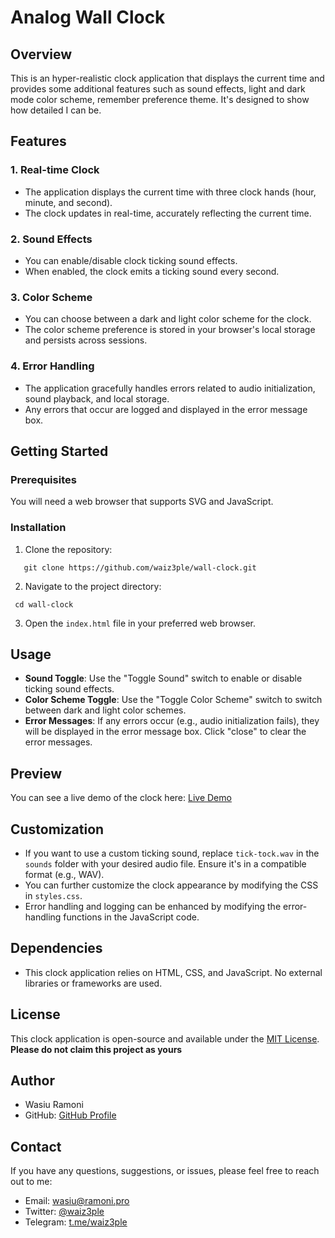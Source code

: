 # Analog Wall Clock

## Overview

This is an hyper-realistic clock application that displays the current time and provides some additional features such as sound effects, light and dark mode color scheme, remember preference theme. It's designed to show how detailed I can be.

## Features

### 1. Real-time Clock

- The application displays the current time with three clock hands (hour, minute, and second).
- The clock updates in real-time, accurately reflecting the current time.

### 2. Sound Effects

- You can enable/disable clock ticking sound effects.
- When enabled, the clock emits a ticking sound every second.

### 3. Color Scheme

- You can choose between a dark and light color scheme for the clock.
- The color scheme preference is stored in your browser's local storage and persists across sessions.

### 4. Error Handling

- The application gracefully handles errors related to audio initialization, sound playback, and local storage.
- Any errors that occur are logged and displayed in the error message box.

## Getting Started

### Prerequisites

You will need a web browser that supports SVG and JavaScript.

### Installation

1. Clone the repository:

```
   git clone https://github.com/waiz3ple/wall-clock.git
```

2. Navigate to the project directory:

  ``` 
   cd wall-clock
 ```  

3. Open the `index.html` file in your preferred web browser.

## Usage

- **Sound Toggle**: Use the "Toggle Sound" switch to enable or disable ticking sound effects.
- **Color Scheme Toggle**: Use the "Toggle Color Scheme" switch to switch between dark and light color schemes.
- **Error Messages**: If any errors occur (e.g., audio initialization fails), they will be displayed in the error message box. Click "close" to clear the error messages.

## Preview

You can see a live demo of the clock here: [Live Demo](https://waiz3ple.github.io/wall-clock)


## Customization

- If you want to use a custom ticking sound, replace `tick-tock.wav` in the `sounds` folder with your desired audio file. Ensure it's in a compatible format (e.g., WAV).
- You can further customize the clock appearance by modifying the CSS in `styles.css`.
- Error handling and logging can be enhanced by modifying the error-handling functions in the JavaScript code.

## Dependencies

- This clock application relies on HTML, CSS, and JavaScript. No external libraries or frameworks are used.

## License

This clock application is open-source and available under the [MIT License](LICENSE).
**Please do not claim this project as yours**

## Author

- Wasiu Ramoni
- GitHub: [GitHub Profile](https://github.com/waiz3ple)

## Contact

If you have any questions, suggestions, or issues, please feel free to reach out to me:

- Email: wasiu@ramoni.pro
- Twitter: [@waiz3ple](https://twitter.com/waiz3ple)
- Telegram: [t.me/waiz3ple](https://t.me/waiz3ple)
